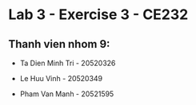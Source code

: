 # Lab 3 - Exercise 3 - CE232

## Thanh vien nhom 9:

* Ta Dien Minh Tri - 20520326

* Le Huu Vinh - 20520349

* Pham Van Manh - 20521595
